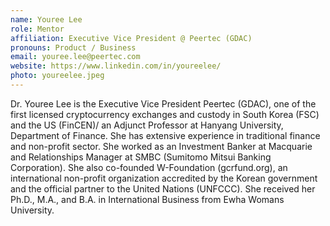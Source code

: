 ```yaml
---
name: Youree Lee
role: Mentor
affiliation: Executive Vice President @ Peertec (GDAC)
pronouns: Product / Business
email: youree.lee@peertec.com
website: https://www.linkedin.com/in/youreelee/
photo: youreelee.jpeg
---
```


Dr. Youree Lee is the Executive Vice President Peertec (GDAC), one of the first licensed cryptocurrency exchanges and custody in South Korea (FSC) and the US (FinCEN)/ an Adjunct Professor at Hanyang University, Department of Finance. She has extensive experience in traditional finance and non-profit sector. She worked as an Investment Banker at Macquarie and Relationships Manager at SMBC (Sumitomo Mitsui Banking Corporation). She also co-founded W-Foundation (gcrfund.org), an international non-profit organization accredited by the Korean government and the official partner to the United Nations (UNFCCC). She received her Ph.D., M.A., and B.A. in International Business from Ewha Womans University. 
